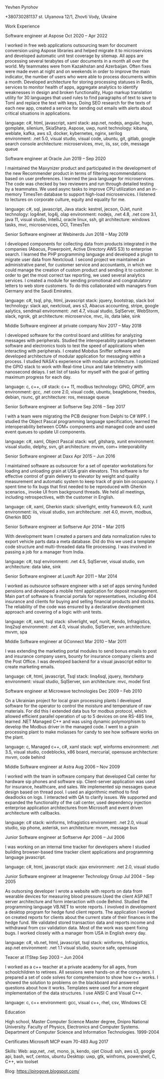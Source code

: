 Yevhen Pyrohov

+380730281137
st. Ulyanova 12/1, Zhovti Vody, Ukraine

Work Experience

Software engineer at Aspose
Oct 2020 – Apr 2022

I worked in free web applications outsourcing team for document conversion using Aspose libraries and helped migrate it to microservices and developed automatic unit test coverage by sitemap. All apps are processing several terabytes of user documents in a month all over the world. My teammates were from Kazakhstan and Azerbaijan. Often fixes were made even at night and on weekends in order to improve the main indicator, the number of users who were able to process documents within a month. Developed architecture for storing processing statuses in Redis, services to monitor health of apps, aggregate analytics to identify weaknesses in design and broken functionality, Hugo markup translation utility for 30 languages that used rules to find paragraphs of text to save to Toml and replace the text with keys, Doing SEO research for the texts of each new app, created a service for sending out emails with alerts about critical situations in applications.

language: c#, html, javascript, xaml
stack: asp.net, nodejs, angular, hugo, gomplate, silenium, SkiaSharp, Aspose, uwp, nunit
technology: kibana, weblate, kafka, aws s3, docker, kybernetes, nginx, serilog	
environment: .net 5.0, visual studio, visual code, ubuntu, git, gitlab,  google search console
architecture: microservices, mvc, iis, ssr, cdn, message queue
	
Software engineer at Oracle
Jun 2019 – Sep 2020 

I maintained the Maxynizer product and participated in the development of the new Recommender product in terms of filtering recommendations based on user preferences. I learned the java language for microservices. The code was checked by two reviewers and run through detailed testing by a teammates. We used async tasks to improve CPU utilization and an in-memory TimesTen database to support high-load microservices. I listened to lectures on corporate culture, equity and equality for me.

language: c#, sql, javascript, Java
stack: kestrel, jecson, OJet, nunit
technology: log4net, log4j, olap
environment: nodejs, .net 4.8, .net core 3.1, java 11, visual studio, IntelliJ, oracle linux, ssh, git
architecture: windows tasks, mvc, microservices, OCI,  TimesTen

Senior Software engineer at Webinerds
Jun 2018 – May 2019

I developed components for collecting data from products integrated in the companies (Abacus, Powerpoint, Active Directory AWS S3) to enterprise search. I learned the PHP programming language and developed a plugin to migrate user data from Nextcloud. I second project we maintained an administrative panel, for customer service and accountants, in which we could manage the creation of custom product and sending it to customer. In order to get the most correct tax reporting, we used several analytics services. I created a module for sending promotional and congratulatory letters to web store customers. To do this collaborated with managers from Germany and the Saudi Emirates.

language: c#, tsql, php, html, javascript
stack: jquery, bootstrap, slack bot
technology: slack api, nextcloud, aws s3, Abacus accounting, stripe, google aalytics, sendmail
environment: .net 4.7, visual studio, SqlServer, WebStorm, slack, ngrok, git
architecture: microservice, mvc, iis, data lake, sink

Middle Software engineer at private company
Nov 2017 – May 2018

I developed software for the control board and utilities for analyzing messages with peripherals. Studied the interoperability paradigm between software and electronics tools to test the speed of applications when interacting with peripherals. I created Mobdus Sniffer software and developed architecture of modular application for messaging within a process. I studied NASA's experience with modular architecture. I optimized the GPIO stack to work with Real-time Linux and take telemetry with nanosecond delays. I set list of tasks for myself with the goal of getting maximum progress for each day.

language: c, c++, c#
stack: c++ 11, modbus
technology: GPIO, GPIOF, arm
environment: gcc, .net core 2.0, visual code, ubuntu, beaglebone, freedos, debian, rsunc, git
architecture: ros, message queue


Senior Software engineer at Softserve
Sep 2016 – Sep 2017

I with a team were migrating the PCB designer from Delphi to C# WPF. I studied the Object Pascal programming language specification, learned the interoperability between COM+ components and managed code and used event queues to update UI components.

language: c#, xaml, Object Pascal
stack: wpf, gitsharp, xunit
environment: visual studio, delphy, svn, git
architecture: mvvm, com+ interporability

Senior Software engineer at Daxx
Apr 2015 – Jun 2016

I maintained software as outsourcer for a set of operator workstations for loading and unloading grain at USA grain elevators. This software is for effective control of grain delivery to elevator by weight and quality measurement and automatic system to keep track of grain bin occupancy. I spent time to fix bugs that first needed to be reproduced with Gherkin scenarios., invoke UI from background threads. We held all meetings, including retrospectives, with the customer in English.

language: c#, xaml, Gherkin
stack: silverlight, entity framework 6.0, xunit
environment: iis, visual studio, svn
architecture: .net 4.0, mvvm, modbus, Gherkin BDD

Senior Software engineer at Softserve
Apr 2014 – Mar 2015

With development team I created a parsers and data normalization rules to export vehicle parts data a meta database. Did do this we used a template code structure and multi-threaded data file processing. I was involved in passing a job for a manager from India.

language: c#, tsql
environment: .net 4.5, SqlServer, visual studio, svn
architecture: data lake, sink

Senior Software engineer at Luxoft
Apr 2011 – Mar 2014

I worked as outsource software engineer with a set of apps serving funded pensions and developed a mobile html application for deposit management. Main part of software is financial portals for representatives, including 404 insurance and clients for buying and selling financial products and stocks. The reliability of the code was ensured by a declarative development approach and covering of a logic with unit tests.

language: c#, xaml, tsql
stack: silverlight, wpf, nunit, Kendo, Infragistics, linq2sql
environment: .net 4.0, visual studio, SqlServer, svn
architecture: mvvm, spa

Middle Software engineer at GConnect
Mar 2010 – Mar 2011

I was extending the marketing portal modules to send bonus emails to post and insurance company users, bounty for insurance company clients and the Post Office. I was developed backend for a visual javascript editor to create marketing emails.

language: c#, html, javascript, Tsql
stack: linq4sql, jquery, itextsharp
environment: visual studio, SqlServer, svn
architecture: mvc, model first

Software engineer at Microwave technologies
Dec 2009 – Feb 2010

On a Ukrainian project for local grain processing plants I developed software for the operator to control the moisture and temperature of raw materials. For did this I extended data bus for modbus protocol, which allowed efficient parallel operation of up to 5 devices on one RS-485 line, learned .NET Managed C++ and was using dynamic polymorphism to develop the Modbus driver in the managed code. I went to a grain processing plant to make molasses for candy to see how software works on the plant.

language: c, Managed c++, c#, xaml
stack: wpf, winforms
environment: .net 3.5, visual studio, codeblocks, x86 board, mercurial, opensuse
architecture: mvvm, code behind



Middle Software engineer at Astra
Aug 2006 – Nov 2009

I worked with the team in software company that developed Call center for hardware sip phones and software sip. Client-server application was used for insurance, healthcare, and sales. We implemented sip messages queue design based on thread pool. I used an algorithmic method to find deadlocks on logs. I interacted with QA to clarify issues. We supported and expanded the functionality of the call center, used dependency injection enterprise application architectures from Microsoft and event driven architecture with callbacks.

language: c#
stack: winforms, Infragistics
environment: .net 2.0, visual studio, sip phone, asterisk, svn
architecture: mvvm, message bus

Junior Software engineer at Softserve
Apr 2006 – Jul 2006

I was working on an internal time tracker for developers where I studied building browser-based time tracker client applications and programming language javascript.

language: c#, html, javascript
stack: ajax
environment: .net 2.0, visual studio

Junior Software engineer at Imageener Technology Group
Jul 2004 – Sep 2005

As outsorsing developer I wrote a website with reports on data from wearable devices for measuring blood pressure.Used the client ASP.NET server architecture and form interaction with code Behind. Studied the programming language VB.NET to wrote reports. I involved in development a desktop program for hedge fund client reports. The application I worked on created reports for clients about the current state of their finances in the hedge fund. We validated stored transaction data and reports income and withdrawal from csv validation data. Most of the work was spent fixing bugs. I worked closely with a manager from USA in English every day.

language: c#, vb.net, html, javascript, tsql
stack: winforms, Infragistics, asp.net
environment: .net 1.1 visual studio, source safe, opensuse

Teacer at ITStep 
Sep 2003 – Jun 2004

I worked as a c++ teacher at a private academy for all ages, from schoolchildren to retirees. All sessions were hands-on at the computers. I prepared a set of code solves for comprehension to show how c++ works. I showed the solution to problems on the blackboard and answered questions about how it works. Templates were used for a more elegant implementation of the data structures. I use ANSI C and Visual C++. 

language: c, c++
environment: gcc, visual c++, rhel, csv, Windows CE

Education

High school, Master Computer Science
Master degree, Dnipro National University. Faculty of Physics, Electronics and Computer Systems. Department of Computer Science and Information Technologies. 1999-2004

Certificates
Microsoft MCP exam 70-483
Aug 2017

Skills:
Web: asp,net, .net, mono, js, kendo, ojet 
Cloud: ssh, aws s3, google api,  bash, wcf,  centos, ubuntu 
Desktop: uwp, gtk, winfroms, powershell, C, C++, wix toolset

Blog: https://pirogove.blogspot.com/
